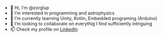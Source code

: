 - 👋 Hi, I’m @zorglup
- 👀 I’m interested in programming and astrophysics
- 🌱 I’m currently learning Unity, Kotlin, Embedded programing (Arduino)
- 💞️ I’m looking to collaborate on everythig I find sufficiently intriguing
- 📫 Check my profile on [LinkedIn](https://www.linkedin.com/in/zorglup)

<!---
zorglup/zorglup is a ✨ special ✨ repository because its `README.md` (this file) appears on your GitHub profile.
You can click the Preview link to take a look at your changes.
--->
